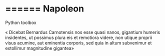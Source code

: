 ======
Napoleon
======

Python toolbox

« Dicebat Bernardus Carnotensis nos esse quasi nanos, gigantium humeris insidentes, ut possimus  plura  eis  et  remotiora  videre,  non  utique  proprii  visus  acumine,  aut  eminentia  corporis, sed quia in altum subvenimur et extollimur magnitudine gigantea»
